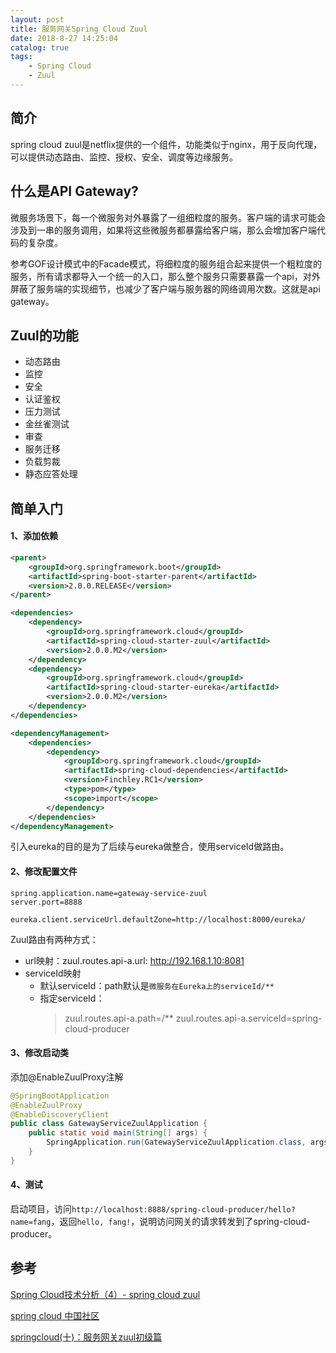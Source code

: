 ```yaml
---
layout: post
title: 服务网关Spring Cloud Zuul    
date: 2018-8-27 14:25:04
catalog: true
tags:
    - Spring Cloud
    - Zuul
---
```


## 简介

spring cloud zuul是netflix提供的一个组件，功能类似于nginx，用于反向代理，可以提供动态路由、监控、授权、安全、调度等边缘服务。

## 什么是API Gateway?

微服务场景下，每一个微服务对外暴露了一组细粒度的服务。客户端的请求可能会涉及到一串的服务调用，如果将这些微服务都暴露给客户端，那么会增加客户端代码的复杂度。

参考GOF设计模式中的Facade模式，将细粒度的服务组合起来提供一个粗粒度的服务，所有请求都导入一个统一的入口，那么整个服务只需要暴露一个api，对外屏蔽了服务端的实现细节，也减少了客户端与服务器的网络调用次数。这就是api gateway。

## Zuul的功能

- 动态路由
- 监控
- 安全
- 认证鉴权
- 压力测试
- 金丝雀测试
- 审查
- 服务迁移
- 负载剪裁
- 静态应答处理

## 简单入门

#### 1、添加依赖

```xml
<parent>
    <groupId>org.springframework.boot</groupId>
    <artifactId>spring-boot-starter-parent</artifactId>
    <version>2.0.0.RELEASE</version>
</parent>

<dependencies>
    <dependency>
        <groupId>org.springframework.cloud</groupId>
        <artifactId>spring-cloud-starter-zuul</artifactId>
        <version>2.0.0.M2</version>
    </dependency>
    <dependency>
        <groupId>org.springframework.cloud</groupId>
        <artifactId>spring-cloud-starter-eureka</artifactId>
        <version>2.0.0.M2</version>
    </dependency>
</dependencies>

<dependencyManagement>
    <dependencies>
        <dependency>
            <groupId>org.springframework.cloud</groupId>
            <artifactId>spring-cloud-dependencies</artifactId>
            <version>Finchley.RC1</version>
            <type>pom</type>
            <scope>import</scope>
        </dependency>
    </dependencies>
</dependencyManagement>
```

引入eureka的目的是为了后续与eureka做整合，使用serviceId做路由。

#### 2、修改配置文件

```properties
spring.application.name=gateway-service-zuul
server.port=8888

eureka.client.serviceUrl.defaultZone=http://localhost:8000/eureka/
```

Zuul路由有两种方式：
- url映射：zuul.routes.api-a.url: http://192.168.1.10:8081
- serviceId映射
  - 默认serviceId：path默认是`微服务在Eureka上的serviceId/**`
  - 指定serviceId：
    > zuul.routes.api-a.path=/**
zuul.routes.api-a.serviceId=spring-cloud-producer

#### 3、修改启动类

添加@EnableZuulProxy注解

```java
@SpringBootApplication
@EnableZuulProxy
@EnableDiscoveryClient
public class GatewayServiceZuulApplication {
    public static void main(String[] args) {
        SpringApplication.run(GatewayServiceZuulApplication.class, args);
    }
}
```

#### 4、测试

启动项目，访问`http://localhost:8888/spring-cloud-producer/hello?name=fang`，返回`hello, fang!`，说明访问网关的请求转发到了spring-cloud-producer。

## 参考

[Spring Cloud技术分析（4）- spring cloud zuul](http://tech.lede.com/2017/05/16/rd/server/SpringCloudZuul/)

[spring cloud 中国社区](http://docs.springcloud.cn/user-guide/zuul/#zuul_3)

[springcloud(十)：服务网关zuul初级篇](http://www.ityouknow.com/springcloud/2017/06/01/gateway-service-zuul.html)